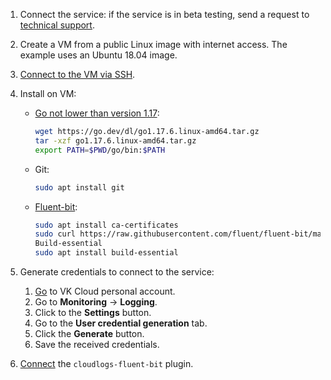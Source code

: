1. Connect the service: if the service is in beta testing, send a request to [technical support](/en/contacts).
1. Create a VM from a public Linux image with internet access. The example uses an Ubuntu 18.04 image.
1. [Connect to the VM via SSH](/en/base/iaas/instructions/vm/vm-connect/vm-connect-nix).
1. Install on VM:

   - [Go not lower than version 1.17](https://go.dev/doc/install):

     ```bash
     wget https://go.dev/dl/go1.17.6.linux-amd64.tar.gz
     tar -xzf go1.17.6.linux-amd64.tar.gz
     export PATH=$PWD/go/bin:$PATH
     ```

   - Git:

     ```bash
     sudo apt install git
     ```

   - [Fluent-bit](https://docs.fluentbit.io/manual/installation/linux/ubuntu):

     ```bash
     sudo apt install ca-certificates
     sudo curl https://raw.githubusercontent.com/fluent/fluent-bit/master/install.sh | sh
     Build-essential
     sudo apt install build-essential
     ```

1. Generate credentials to connect to the service:

   1. [Go](https://msk.cloud.vk.com/app/en) to VK Cloud personal account.
   1. Go to **Monitoring** → **Logging**.
   1. Click to the **Settings** button.
   1. Go to the **User credential generation** tab.
   1. Click the **Generate** button.
   1. Save the received credentials.

1. [Connect](../instructions/connect-plugin/) the `cloudlogs-fluent-bit` plugin.
